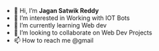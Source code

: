 - 👋 Hi, I’m **Jagan Satwik Reddy**
- 👀 I’m interested in Working with IOT Bots
- 🌱 I’m currently learning Web dev 
- 💞️ I’m looking to collaborate on Web Dev Projects
- 📫 How to reach me @gmail

<!---
jagan-satwik-reddy/jagan-satwik-reddy is a ✨ special ✨ repository because its `README.md` (this file) appears on your GitHub profile.
You can click the Preview link to take a look at your changes.
--->
